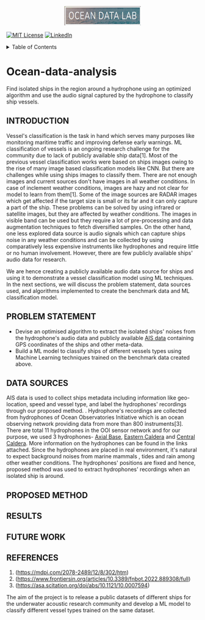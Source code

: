 
<a name="readme-top"></a>

<div align="center">
 <a href="[https://github.com/othneildrew/Best-README-Template](https://sites.uw.edu/abadi/people/)">
    <img src="/ocean data lab.png" alt="Logo" width="200" height="50">
  </a>
</div>



[![MIT License][license-shield]][license-url]
[![LinkedIn][linkedin-shield]][linkedin-url]


<!-- TABLE OF CONTENTS -->
<details>
  <summary>Table of Contents</summary>
  <ol>
    <li><a href="#INTRODUCTION">Introduction</a> </li>
    <li><a href="#PROBLEM STATEMENT">Problem statement</a></li>
    <li><a href="#DATA SOURCES">Data Sources</a></li>
    <li><a href="#PROPOSED METHOD">Proposed Method</a></li>
    <li><a href="#RESULTS">Results</a></li>
    <li><a href="#FUTURE WORK">Future Work</a></li>
    <li><a href="#REFERENCES">References</a></li>
  </ol>
</details>

# Ocean-data-analysis
Find isolated ships in the region around a hydrophone using an optimized algorithm and use the audio signal captured by the hydrophone to classify ship vessels.

## INTRODUCTION
Vessel's classification is the task in hand which serves many purposes like monitoring maritime traffic and improving defense early warnings. ML classification of vessels is an ongoing research challenge for the community due to lack of publicly available ship data[1]. Most of the previous vessel classification works were based on ships images owing to the rise of many image based classification models like CNN. But there are challenges while using ships images to classify them. There are not enough images and current sources don't have images in all weather conditions. In case of inclement weather conditions, images are hazy and not clear for model to learn from them[1]. Some of the image sources are RADAR images which get affected if the target size is small or its far and it can only capture a part of the ship. These problems can be solved by using infrared or satellite images, but they are affected by weather conditions. The images in visible band can be used but they require a lot of pre-processing and data augmentation techniques to fetch diversified samples. On the other hand, one less explored data source is audio signals which can capture ships noise in any weather conditions and can be collected by using comparatively less expensive instruments like hydrophones and require little or no human involvement. However, there are few publicly available ships' audio data for research.

We are hence creating a publicly available audio data source for ships and using it to demonstrate a vessel classification model using ML techniques. In the next sections, we will discuss the problem statement, data sources used, and algorithms implemented to create the benchmark data and ML classification model.

## PROBLEM STATEMENT

- Devise an optimised algorithm to extract the isolated ships' noises from the hydrophone's audio data and publicly available [AIS data](https://marinecadastre.gov/ais/) containing GPS coordinates of the ships and other meta-data.
- Build a ML model to classify ships of different vessels types using Machine Learning techniques trained on the benchmark data created above.

## DATA SOURCES

AIS data is used to collect ships metadata including information like geo-location, speed and vessel type, and label the hydrophones' recordings through our proposed method. . Hydrophone's recordings are collected from hydrophones of Ocean Observatories Initiative which is an ocean observing network providing data from more than 800 instruments[3]. There are total 11 hydrophones in the OOI sensor network and for our purpose, we used 3 hydrophones- [Axial Base](https://interactiveoceans.washington.edu/research-sites/axial-base/), [Eastern Caldera](https://interactiveoceans.washington.edu/research-sites/axial-caldera/eastern/) and [Central Caldera](https://interactiveoceans.washington.edu/research-sites/axial-caldera/central/). More information on the hydrophones can be found in the links attached. Since the hydrophones are placed in real environment, it's natural to expect background noises from marine mammals , tides and rain among other weather conditions. The hydrophones' positions are fixed and hence, proposed method was used to extract hydrophones' recordings when an isolated ship is around.

## PROPOSED METHOD

## RESULTS

## FUTURE WORK

## REFERENCES

1. (https://mdpi.com/2078-2489/12/8/302/htm)
2. (https://www.frontiersin.org/articles/10.3389/fnbot.2022.889308/full)
3. (https://asa.scitation.org/doi/abs/10.1121/10.0007594)


The aim of the project is to release a public datasets of different ships for the underwater acoustic research community and develop a ML model to classify different vessel types trained on the same dataset.


<!-- MARKDOWN LINKS & IMAGES -->
<!-- https://www.markdownguide.org/basic-syntax/#reference-style-links -->
[linkedin-url]: https://www.linkedin.com/in/khirodcsahoo/
[license-shield]: https://img.shields.io/github/license/othneildrew/Best-README-Template.svg?style=for-the-badge
[license-url]:https://github.com/khirodsahoo93/Ocean-data-analysis/blob/main/license.md
[linkedin-shield]: https://img.shields.io/badge/-LinkedIn-black.svg?style=for-the-badge&logo=linkedin&colorB=555
[ocean-shield]:https://github.com/khirodsahoo93/Ocean-data-analysis/blob/main/ocean%20data%20lab.png
[ocean-url]:https://sites.uw.edu/abadi/people/
